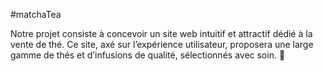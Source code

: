#matchaTea 

Notre projet consiste à concevoir un site web intuitif et attractif dédié à la vente de thé. Ce site, axé sur l’expérience utilisateur, proposera une large gamme de thés et d’infusions de qualité, sélectionnés avec soin. 🍵
